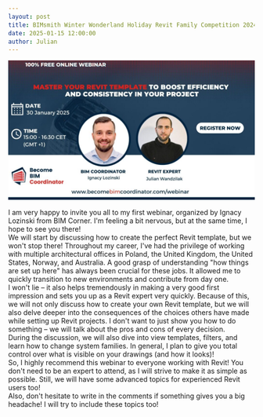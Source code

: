 ```yaml
---
layout: post  
title: BIMsmith Winter Wonderland Holiday Revit Family Competition 2024
date: 2025-01-15 12:00:00
author: Julian
---
```

![PostPage](/images/2025_BlogPost/Master-Your-Revit-Template-1024x576.jpg)

<!--excerpt-->

I am very happy to invite you all to my first webinar, organized by Ignacy Lozinski from BIM Corner. I'm feeling a bit nervous, but at the same time, I hope to see you there!  
We will start by discussing how to create the perfect Revit template, but we won't stop there! Throughout my career, I've had the privilege of working with multiple architectural offices in Poland, the United Kingdom, the United States, Norway, and Australia. A good grasp of understanding "how things are set up here" has always been crucial for these jobs. It allowed me to quickly transition to new environments and contribute from day one.  
I won't lie – it also helps tremendously in making a very good first impression and sets you up as a Revit expert very quickly. Because of this, we will not only discuss how to create your own Revit template, but we will also delve deeper into the consequences of the choices others have made while setting up Revit projects. I don't want to just show you how to do something – we will talk about the pros and cons of every decision.  
During the discussion, we will also dive into view templates, filters, and learn how to change system families. In general, I plan to give you total control over what is visible on your drawings (and how it looks)!  
So, I highly recommend this webinar to everyone working with Revit! You don't need to be an expert to attend, as I will strive to make it as simple as possible. Still, we will have some advanced topics for experienced Revit users too!  
Also, don't hesitate to write in the comments if something gives you a big headache! I will try to include these topics too!  